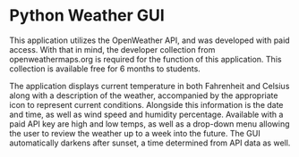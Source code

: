 # Python Weather GUI

This application utilizes the OpenWeather API, and was developed with paid access. 
With that in mind, the developer collection from openweathermaps.org is required for the function of this application.
This collection is available free for 6 months to students.

The application displays current temperature in both Fahrenheit and Celsius along with a description of the weather, 
accompanied by the appropriate icon to represent current conditions. Alongside this information is the date and time, as well as wind speed and humidity percentage.
Available with a paid API key are high and low temps, as well as a drop-down menu allowing the user to review the weather up to a week into the future. The GUI automatically darkens after sunset, a time determined from API data as well.